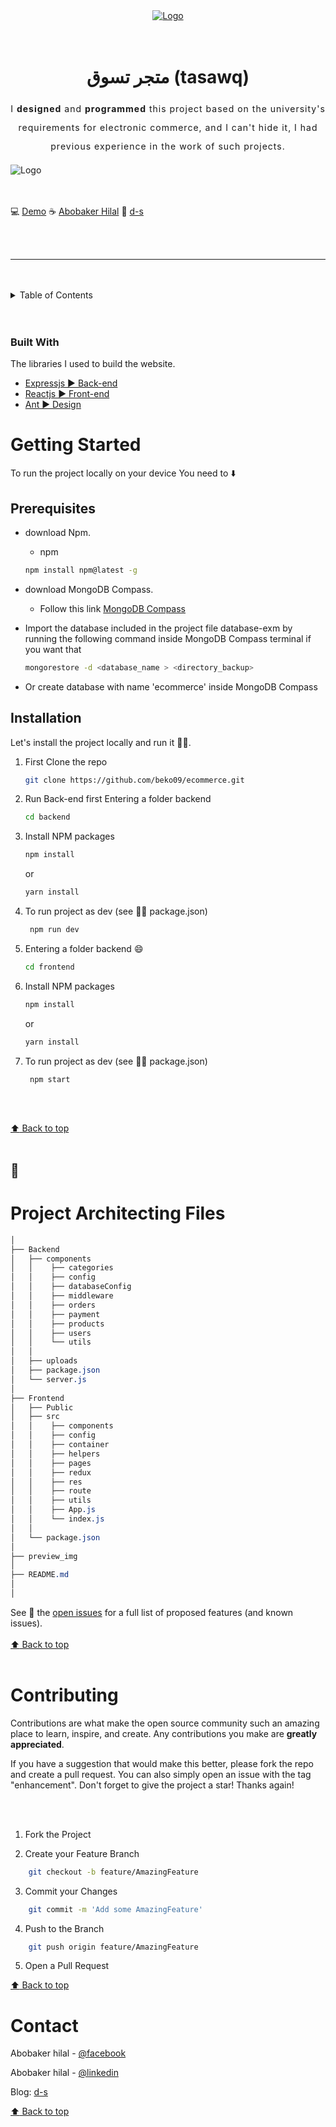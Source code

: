 
<div id="top"></div>

<div align="center" id="about">

  <a href="#">
    <img src="preview_img/logo-tasawq.png" alt="Logo" />
   
  </a>
    <br/>
    <br/>
    <br/>
  <h1 align="center">متجر تسوق  (tasawq) </h1>

  <p align="center" style="line-height:30px; letter-spacing:1px;">
    I <strong>designed</strong> and <strong>programmed</strong> this project based on the university's requirements for electronic commerce, and I can't hide it, I had previous experience in the work of such projects.
  </p>
</div>
 <img src="preview_img/home-2.jpg" alt="Logo" />

<br/>
<br/>
<br/>

 :computer:  <a href="https://tasawq.herokuapp.com/"> Demo</a>
 :coffee:  <a href="https://www.facebook.com/abobakerhilal/">Abobaker Hilal</a>
 :link:  <a href="https://www.d-s.sd/"> d-s </a>

<br/>
<br/>

_________________
<br/>
<br/>

<!-- TABLE OF CONTENTS -->
<details >
  <summary>Table of Contents</summary>
  <ol>
    <li>
      <a href="#about">About The Project</a>
      <ul>
        <li><a href="#built-with">Built With</a></li>
      </ul>
    </li>
    <li>
      <a href="#getting-started">Getting Started</a>
      <ul>
        <li><a href="#prerequisites">Prerequisites</a></li>
        <li><a href="#installation">Installation</a></li>
      </ul>
    </li>
    <li>
    <a href="#arch">Project Architecting Files</a>
    </li>
    <li><a href="#contributing">Contributing</a></li>
    <li><a href="#contact">Contact</a></li>
  
  </ol>
</details>
<br/>
<br/>

### Built With

The libraries I used to build the website.

* [Expressjs ▶️ Back-end](https://expressjs.com/)
* [Reactjs ▶️ Front-end](http://reactjs.org/)
* [Ant ▶️ Design](https://ant.design/)

# Getting Started

To run the project locally on your device You need to :arrow_down:

## Prerequisites

- download Npm.

  * npm

  ```sh
  npm install npm@latest -g
  ```
- download MongoDB Compass.

   - Follow this link
 <a href="https://www.mongodb.com/try/download/compass">MongoDB Compass</a>

 - Import the database included in the project file database-exm
by running the following command inside MongoDB Compass terminal if you want that
    ```sh 
    mongorestore -d <database_name > <directory_backup>
   ```
- Or create database with name 'ecommerce' inside MongoDB Compass 

## Installation

Let's install the project locally and run it :running_man:.

1. First Clone the repo

   ```sh
   git clone https://github.com/beko09/ecommerce.git
   ```

2. Run Back-end first
Entering a folder backend

   ```sh
   cd backend
   ```
2. Install NPM packages

   ```sh
   npm install
   ```
    or
     ```sh
   yarn install
   ```
3. To run project as dev (see :sassy_man: package.json)

   ```sh
    npm run dev
    ```

4. Entering a folder backend :smile:

   ```sh
   cd frontend
   ```
2. Install NPM packages

   ```sh
   npm install
   ```
    or
     ```sh
   yarn install
   ```
3. To run project as dev (see :sassy_man: package.json)

   ```sh
    npm start
    ```


<br/>
<br/>

  [:arrow_up: Back to top](#top)
<br/>
<br/>

## :open_file_folder: <h1  id="arch">Project Architecting Files </h1>

```css
│   
├── Backend
│   ├── components
│   │    ├── categories
│   │    ├── config
│   │    ├── databaseConfig
│   │    ├── middleware
│   │    ├── orders
│   │    ├── payment
│   │    ├── products
│   │    ├── users
│   │    └── utils
│   │                 
│   ├── uploads
│   ├── package.json
│   └── server.js
│   
├── Frontend
│   ├── Public
│   ├── src
│   │    ├── components
│   │    ├── config
│   │    ├── container
│   │    ├── helpers
│   │    ├── pages
│   │    ├── redux
│   │    ├── res
│   │    ├── route
│   │    ├── utils
│   │    ├── App.js
│   │    └── index.js
│   │                 
│   └── package.json
│
├── preview_img
│
├── README.md
│
│

```


See :eyes: the [open issues](https://github.com/beko09/foodroad/issues) for a full list of proposed features (and known issues).
<br/>
<br/>
[:arrow_up: Back to top](#top)
<br/>
<br/>

# Contributing

Contributions are what make the open source community such an amazing place to learn, inspire, and create. Any contributions you make are **greatly appreciated**.

If you have a suggestion that would make this better, please fork the repo and create a pull request. You can also simply open an issue with the tag "enhancement".
Don't forget to give the project a star! Thanks again!

<br/>
<br/>

1. Fork the Project

2. Create your Feature Branch

```bash
    git checkout -b feature/AmazingFeature
```

3. Commit your Changes

```bash
    git commit -m 'Add some AmazingFeature'
```

4. Push to the Branch

```bash
    git push origin feature/AmazingFeature
```

5. Open a Pull Request

[:arrow_up: Back to top](#top)

# Contact

Abobaker hilal - [@facebook](https://www.facebook.com/abobakerhilal/)

Abobaker hilal - [@linkedin](https://www.linkedin.com/in/abobakerhilal/)

Blog: [d-s](https://www.d-s.sd)

[:arrow_up: Back to top](#top)
